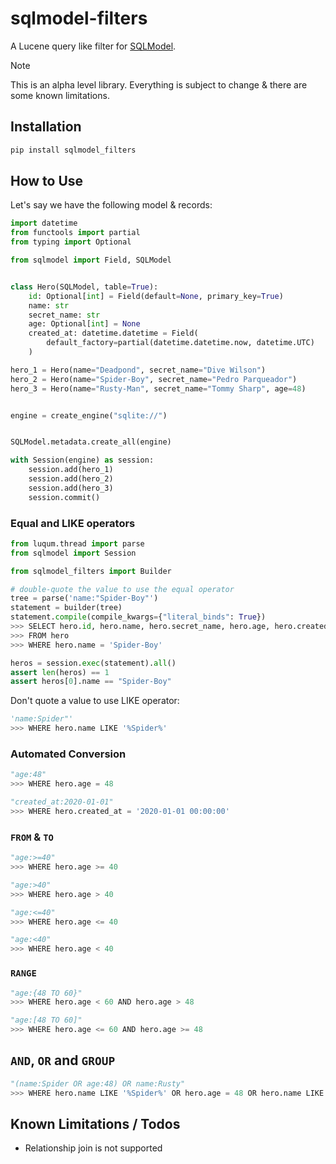# sqlmodel-filters

A Lucene query like filter for [SQLModel](https://github.com/tiangolo/sqlmodel).

> [!NOTE]
> This is an alpha level library. Everything is subject to change & there are some known limitations.

## Installation

```bash
pip install sqlmodel_filters
```

## How to Use

Let's say we have the following model & records:

```py
import datetime
from functools import partial
from typing import Optional

from sqlmodel import Field, SQLModel


class Hero(SQLModel, table=True):
    id: Optional[int] = Field(default=None, primary_key=True)
    name: str
    secret_name: str
    age: Optional[int] = None
    created_at: datetime.datetime = Field(
        default_factory=partial(datetime.datetime.now, datetime.UTC)
    )

hero_1 = Hero(name="Deadpond", secret_name="Dive Wilson")
hero_2 = Hero(name="Spider-Boy", secret_name="Pedro Parqueador")
hero_3 = Hero(name="Rusty-Man", secret_name="Tommy Sharp", age=48)


engine = create_engine("sqlite://")


SQLModel.metadata.create_all(engine)

with Session(engine) as session:
    session.add(hero_1)
    session.add(hero_2)
    session.add(hero_3)
    session.commit()
```

### Equal and LIKE operators

```py
from luqum.thread import parse
from sqlmodel import Session

from sqlmodel_filters import Builder

# double-quote the value to use the equal operator
tree = parse('name:"Spider-Boy"')
statement = builder(tree)
statement.compile(compile_kwargs={"literal_binds": True})
>>> SELECT hero.id, hero.name, hero.secret_name, hero.age, hero.created_at
>>> FROM hero
>>> WHERE hero.name = 'Spider-Boy'

heros = session.exec(statement).all()
assert len(heros) == 1
assert heros[0].name == "Spider-Boy"
```

Don't quote a value to use LIKE operator:

```py
'name:Spider"'
>>> WHERE hero.name LIKE '%Spider%'
```

### Automated Conversion

```py
"age:48"
>>> WHERE hero.age = 48

"created_at:2020-01-01"
>>> WHERE hero.created_at = '2020-01-01 00:00:00'
```

### `FROM` & `TO`

```py
"age:>=40"
>>> WHERE hero.age >= 40

"age:>40"
>>> WHERE hero.age > 40
```

```py
"age:<=40"
>>> WHERE hero.age <= 40

"age:<40"
>>> WHERE hero.age < 40
```

### `RANGE`

```py
"age:{48 TO 60}"
>>> WHERE hero.age < 60 AND hero.age > 48

"age:[48 TO 60]"
>>> WHERE hero.age <= 60 AND hero.age >= 48
```

## `AND`, `OR` and `GROUP`

```py
"(name:Spider OR age:48) OR name:Rusty"
>>> WHERE hero.name LIKE '%Spider%' OR hero.age = 48 OR hero.name LIKE '%Rusty%'
```

## Known Limitations / Todos

- Relationship join is not supported

